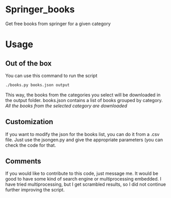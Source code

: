 # Springer_books
Get free books from springer for a given category
# Usage
## Out of the box
You can use this command to run the script
```bash
./books.py books.json output
```
This way, the books from the categories you select will be downloaded in
the output folder. books.json contains a list of books grouped by
category. *All the books from the selected category are downloaded*
## Customization
If you want to modify the json for the books list, you can do it from a
.csv file. Just use the jsongen.py and give the appropriate parameters
(you can check the code for that.
## Comments
If you would like to contribute to this code, just message me. It would
be good to have some kind of search engine or multiprocessing embedded.
I have tried multiprocessing, but I get scrambled results, so I did not
continue further improving the script.

